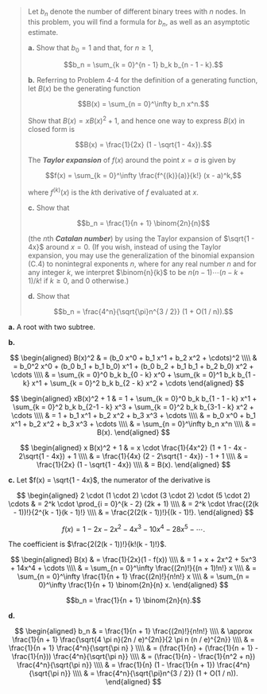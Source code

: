 > Let $b_n$ denote the number of different binary trees with $n$ nodes. In this problem, you will find a formula for $b_n$, as well as an asymptotic estimate.
>
> **a.** Show that $b_0 = 1$ and that, for $n \ge 1$,
>
> $$b_n = \sum_{k = 0}^{n - 1} b_k b_{n - 1 - k}.$$
>
> **b.** Referring to Problem 4-4 for the definition of a generating function, let $B(x)$ be the generating function
>
> $$B(x) = \sum_{n = 0}^\infty b_n x^n.$$
>
> Show that $B(x) = xB(x)^2 + 1$, and hence one way to express $B(x)$ in closed form is
>
> $$B(x) = \frac{1}{2x} (1 - \sqrt{1 - 4x}).$$
>
> The **_Taylor expansion_** of $f(x)$ around the point $x = a$ is given by
>
> $$f(x) = \sum_{k = 0}^\infty \frac{f^{(k)}(a)}{k!} (x - a)^k,$$
>
> where $f^{(k)}(x)$ is the $k$th derivative of $f$ evaluated at $x$.
>
> **c.** Show that
>
> $$b_n = \frac{1}{n + 1} \binom{2n}{n}$$
>
> (the $n$th **_Catalan number_**) by using the Taylor expansion of $\sqrt{1 - 4x}$ around $x = 0$. (If you wish, instead of using the Taylor expansion, you may use the generalization of the binomial expansion (C.4) to nonintegral exponents $n$, where for any real number $n$ and for any integer $k$, we interpret $\binom{n}{k}$ to be $n(n - 1) \cdots (n - k + 1) / k!$ if $k \ge 0$, and $0$ otherwise.)
>
> **d.** Show that
>
> $$b_n = \frac{4^n}{\sqrt{\pi}n^{3 / 2}} (1 + O(1 / n)).$$

**a.** A root with two subtree.

**b.**

$$
\begin{aligned}
B(x)^2 & = (b_0 x^0 + b_1 x^1 + b_2 x^2 + \cdots)^2 \\\\
       & = b_0^2 x^0 + (b_0 b_1 + b_1 b_0) x^1 + (b_0 b_2 + b_1 b_1 + b_2 b_0) x^2 + \cdots \\\\
       & = \sum_{k = 0}^0 b_k b_{0 - k} x^0 + \sum_{k = 0}^1 b_k b_{1 - k} x^1 + \sum_{k = 0}^2 b_k b_{2 - k} x^2 + \cdots
\end{aligned}
$$

$$
\begin{aligned}
xB(x)^2 + 1 & = 1 + \sum_{k = 0}^0 b_k b_{1 - 1 - k} x^1 + \sum_{k = 0}^2 b_k b_{2-1 - k} x^3 + \sum_{k = 0}^2 b_k b_{3-1 - k} x^2 + \cdots \\\\
            & = 1 + b_1 x^1 + b_2 x^2 + b_3 x^3 + \cdots \\\\
            & = b_0 x^0 + b_1 x^1 + b_2 x^2 + b_3 x^3 + \cdots \\\\
            & = \sum_{n = 0}^\infty b_n x^n \\\\
            & = B(x).
\end{aligned}
$$

$$
\begin{aligned}
x B(x)^2 + 1 & = x \cdot \frac{1}{4x^2} (1 + 1 - 4x - 2\sqrt{1 - 4x}) + 1 \\\\
             & = \frac{1}{4x} (2 - 2\sqrt{1 - 4x}) - 1 + 1 \\\\
             & = \frac{1}{2x} (1 - \sqrt{1 - 4x}) \\\\
             & = B(x).
\end{aligned}
$$

**c.** Let $f(x) = \sqrt{1 - 4x}$, the numerator of the derivative is

$$
\begin{aligned}
2 \cdot (1 \cdot 2) \cdot (3 \cdot 2) \cdot (5 \cdot 2) \cdots
    & = 2^k \cdot \prod_{i = 0}^{k - 2} (2k + 1) \\\\
    & = 2^k \cdot \frac{(2(k - 1))!}{2^{k - 1}(k - 1)!} \\\\
    & = \frac{2(2(k - 1))!}{(k - 1)!}.
\end{aligned}
$$

$$f(x) = 1 - 2x - 2x^2 - 4 x^3 - 10x^4 - 28x^5 - \cdots.$$

The coefficient is $\frac{2(2(k - 1))!}{k!(k - 1)!}$.

$$
\begin{aligned}
B(x) & = \frac{1}{2x}(1 - f(x)) \\\\
     & = 1 + x + 2x^2 + 5x^3 + 14x^4 + \cdots \\\\
     & = \sum_{n = 0}^\infty \frac{(2n)!}{(n + 1)!n!} x \\\\
     & = \sum_{n = 0}^\infty \frac{1}{n + 1} \frac{(2n)!}{n!n!} x \\\\
     & = \sum_{n = 0}^\infty \frac{1}{n + 1} \binom{2n}{n} x.
\end{aligned}
$$

$$b_n = \frac{1}{n + 1} \binom{2n}{n}.$$

**d.**

$$
\begin{aligned}
b_n & =       \frac{1}{n + 1} \frac{(2n)!}{n!n!} \\\\
    & \approx \frac{1}{n + 1} \frac{\sqrt{4 \pi n}(2n / e)^{2n}}{2 \pi n (n / e)^{2n}} \\\\
    & =       \frac{1}{n + 1} \frac{4^n}{\sqrt{\pi n} } \\\\
    & =       (\frac{1}{n} + (\frac{1}{n + 1} - \frac{1}{n})) \frac{4^n}{\sqrt{\pi n}} \\\\
    & =       (\frac{1}{n} - \frac{1}{n^2 + n}) \frac{4^n}{\sqrt{\pi n}} \\\\
    & =       \frac{1}{n} (1 - \frac{1}{n + 1}) \frac{4^n}{\sqrt{\pi n}} \\\\
    & =       \frac{4^n}{\sqrt{\pi}n^{3 / 2}} (1 + O(1 / n)).
\end{aligned}
$$

